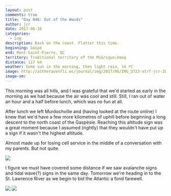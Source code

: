 ```yaml
---
layout: post
comments: true
title: "Day 046: Out of the Woods"
author: jcr
date: 2017-06-16
categories:
  - Log
description: Back on the coast. Flatter this time.
beginning: Gaspé
end: Mont-Saint-Pierre, QC
territory: Traditional territory of the Mi&rsquo;kmaq 
distance: 117 km
weather: Some sun in the morning, then light rain, 14 ºC
image: http://astheravenfli.es/journal/img/2017/06/IMG_3723-atrf-jcr-2000-web.jpg
image-sm:
---
```


This morning was all hills, and I was grateful that we'd started as early in the morning as we had because the air was cool and still. Still, I ran out of water an hour and a half before lunch, which was no fun at all.

After lunch we left Murdochville and (having looked at the route online) I knew that we'd have a few more kilometres of uphill before beginning a long descent to the north coast of the Gaspésie. Reaching this altitude sign was a great moment because I assumed (rightly) that they wouldn't have put up a sign if it wasn't the highest altitude.

Almost made up for losing cell service in the middle of a conversation with my parents. But not quite.

<img src="http://astheravenfli.es/journal/img/2017/06/IMG_3747-atrf-jcr-2000-web.jpg">

I figure we must have covered some distance if we saw avalanche signs and tidal wave(?) signs in the same day. Tomorrow we're heading in to the St. Lawrence River as we begin to bid the Atlantic a fond farewell.

<img src="http://astheravenfli.es/journal/img/2017/06/IMG_3726-atrf-jcr-2000-web.jpg">

<img src="http://astheravenfli.es/journal/img/2017/06/IMG_3769-atrf-jcr-2000-web.jpg">